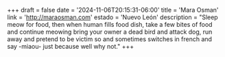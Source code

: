 +++
draft  = false
date   = '2024-11-06T20:15:31-06:00'
title  = 'Mara Osman'
link   = 'http://maraosman.com'
estado = 'Nuevo León'
description = "Sleep meow for food, then when human fills food dish, take a few bites of food and continue meowing bring your owner a dead bird and attack dog, run away and pretend to be victim so and sometimes switches in french and say -miaou- just because well why not."
+++